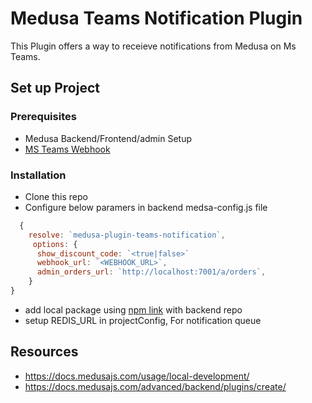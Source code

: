 # Medusa Teams Notification Plugin

This Plugin offers a way to receieve notifications from Medusa on Ms Teams.



## Set up Project

### Prerequisites
- Medusa Backend/Frontend/admin Setup
- [MS Teams Webhook](https://www.youtube.com/watch?v=amvh4rzTCS0)


### Installation
- Clone this repo
- Configure below paramers in backend medsa-config.js file
```js
  {
    resolve: `medusa-plugin-teams-notification`,
     options: {
	  show_discount_code: `<true|false>`
      webhook_url: `<WEBHOOK_URL>`,
      admin_orders_url: `http://localhost:7001/a/orders`,
    }
}

```
- add local package using [npm link](https://docs.medusajs.com/advanced/backend/plugins/create/#test-your-plugin) with backend repo
- setup REDIS_URL in projectConfig, For notification queue

## Resources
- https://docs.medusajs.com/usage/local-development/
- https://docs.medusajs.com/advanced/backend/plugins/create/
